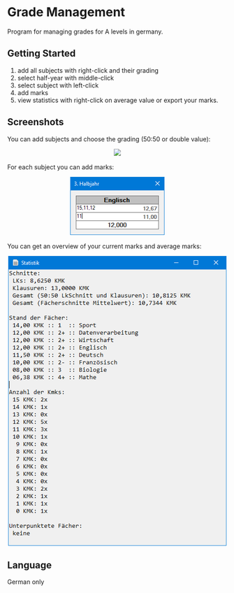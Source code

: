 # Grade Management

Program for managing grades for A levels in germany.

## Getting Started

1. add all subjects with right-click and their grading 
2. select half-year with middle-click 
3. select subject with left-click
4. add marks
5. view statistics with right-click on average value or export your marks.

## Screenshots

You can add subjects and choose the grading (50:50 or double value):
<p align="center">
  <img src="/images/edit_lecture.png">
</p>

For each subject you can add marks:
<p align="center">
  <img src="/images/main.png">
</p>

You can get an overview of your current marks and average marks:
<p align="center">
  <img src="/images/stats.png">
</p>

## Language
German only